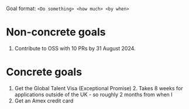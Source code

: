 Goal format:
`<Do something> <how much> <by when>`
# Non-concrete goals

1. Contribute to OSS with 10 PRs by 31 August 2024.

# Concrete goals

1. Get the Global Talent Visa (Exceptional Promise)
	2. Takes 8 weeks for applications outside of the UK - so roughly 2 months from when I 
2. Get an Amex credit card